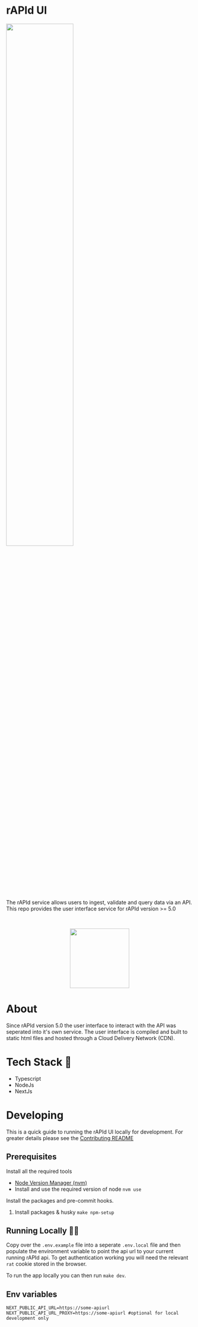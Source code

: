 # rAPId UI

<img src="https://github.com/no10ds/rapid-api/blob/main/logo.png?raw=true" display=block margin-left=auto margin-right=auto width=60%;/>

The rAPId service allows users to ingest, validate and query data via an API. This repo provides the user interface service for rAPId version >= 5.0

<br />
<p align="center">
<a href="https://ukgovernmentdigital.slack.com/archives/C03E5GV2LQM"><img src="https://user-images.githubusercontent.com/609349/63558739-f60a7e00-c502-11e9-8434-c8a95b03ce62.png" width=160px; /></a>
</p>

# About

Since rAPId version 5.0 the user interface to interact with the API was seperated into it's own service. The user interface is compiled and built to static html files and hosted through a Cloud Delivery Network (CDN).

# Tech Stack 🍭

- Typescript
- NodeJs
- NextJs

# Developing

This is a quick guide to running the rAPId UI locally for development. For greater details please see the [Contributing README](CONTRIBUTING.md)

## Prerequisites

Install all the required tools

- [Node Version Manager (nvm)](https://github.com/nvm-sh/nvm#installing-and-updating)
- Install and use the required version of node `nvm use`

Install the packages and pre-commit hooks.

1. Install packages & husky `make npm-setup`

## Running Locally 🏃‍♂️

Copy over the `.env.example` file into a seperate `.env.local` file and then populate the environment variable to point the api url to your current running rAPId api. To get authentication working you will need the relevant `rat` cookie stored in the browser.

To run the app locally you can then run `make dev`.

## Env variables

```
NEXT_PUBLIC_API_URL=https://some-apiurl
NEXT_PUBLIC_API_URL_PROXY=https://some-apiurl #optional for local development only
```
